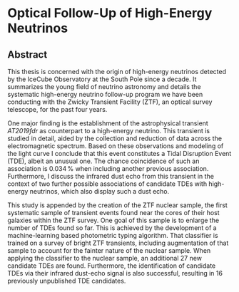 # Optical Follow-Up of High-Energy Neutrinos

## Abstract
This thesis is concerned with the origin of high-energy neutrinos detected by the IceCube Observatory at the South Pole since a decade. It summarizes the young field of neutrino astronomy and details the systematic high-energy neutrino follow-up program we have been conducting with the Zwicky Transient Facility (ZTF), an optical survey telescope, for the past four years.

One major finding is the establishment of the astrophysical transient *AT2019fdr* as counterpart to a high-energy neutrino. This transient is studied in detail, aided by the collection and reduction of data across the electromagnetic spectrum. Based on these observations and modeling of the light curve I conclude that this event constitutes a Tidal Disruption Event (TDE), albeit an unusual one. The chance coincidence of such an association is $0.034\,\%$ when including another previous association. Furthermore, I discuss the infrared dust echo from this transient in the context of two further possible associations of candidate TDEs with high-energy neutrinos, which also display such a dust echo.

This study is appended by the creation of the ZTF nuclear sample, the first systematic sample of transient events found near the cores of their host galaxies within the ZTF survey. One goal of this sample is to enlarge the number of TDEs found so far. This is achieved by the development of a machine-learning based photometric typing algorithm. That classifier is trained on a survey of bright ZTF transients, including augmentation of that sample to account for the fainter nature of the nuclear sample. When applying the classifier to the nuclear sample, an additional 27 new candidate TDEs are found. Furthermore, the identification of candidate TDEs via their infrared dust-echo signal is also successful, resulting in 16 previously unpublished TDE candidates.